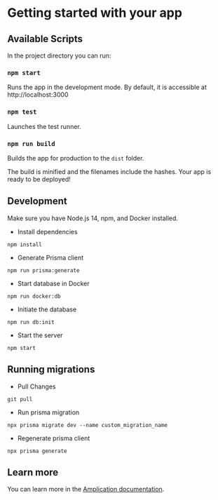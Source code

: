 # Getting started with your app

## Available Scripts

In the project directory you can run:

### `npm start`

Runs the app in the development mode.
By default, it is accessible at http://localhost:3000

### `npm test`

Launches the test runner.

### `npm run build`

Builds the app for production to the `dist` folder.

The build is minified and the filenames include the hashes.
Your app is ready to be deployed!

## Development

Make sure you have Node.js 14, npm, and Docker installed.

- Install dependencies

```
npm install
```

- Generate Prisma client

```
npm run prisma:generate
```

- Start database in Docker

```
npm run docker:db
```

- Initiate the database

```
npm run db:init
```

- Start the server

```
npm start
```

## Running migrations

- Pull Changes

```
git pull
```

- Run prisma migration

```
npx prisma migrate dev --name custom_migration_name
```

- Regenerate prisma client

```
npx prisma generate
```


## Learn more

You can learn more in the [Amplication documentation](https://docs.amplication.com/guides/getting-started).
